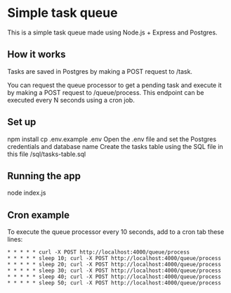 # Simple task queue

This is a simple task queue made using Node.js + Express and Postgres.

## How it works

Tasks are saved in Postgres by making a POST request to /task.

You can request the queue processor to get a pending task and execute it by making a POST request to /queue/process. This endpoint can be executed every N seconds using a cron job.

## Set up

npm install
cp .env.example .env
Open the .env file and set the Postgres credentials and database name
Create the tasks table using the SQL file in this file /sql/tasks-table.sql

## Running the app

node index.js

## Cron example

To execute the queue processor every 10 seconds, add to a cron tab these lines:

    * * * * * curl -X POST http://localhost:4000/queue/process
    * * * * * sleep 10; curl -X POST http://localhost:4000/queue/process
    * * * * * sleep 20; curl -X POST http://localhost:4000/queue/process
    * * * * * sleep 30; curl -X POST http://localhost:4000/queue/process
    * * * * * sleep 40; curl -X POST http://localhost:4000/queue/process
    * * * * * sleep 50; curl -X POST http://localhost:4000/queue/process
